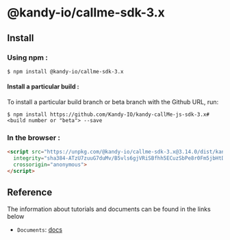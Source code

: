 # @kandy-io/callme-sdk-3.x

## Install

### Using npm :

`$ npm install @kandy-io/callme-sdk-3.x`

#### Install a particular build :

To install a particular build branch or beta branch with the Github URL, run:

`$ npm install https://github.com/Kandy-IO/kandy-callMe-js-sdk-3.x#<build number or "beta"> --save`

### In the browser :
```html
<script src="https://unpkg.com/@kandy-io/callme-sdk-3.x@3.14.0/dist/kandy.js"
  integrity="sha384-ATzU7zuuG7duMv/B5vls6gjVRiSBfhh5ECuzSbPe8r0Fm5jbHtDeHdw9NAgYEL6a"
  crossorigin="anonymous">
</script>
```
## Reference

The information about tutorials and documents can be found in the links below

* `Documents`: [docs](https://kandy-io.github.io/kandy-callMe-js-sdk-3.x/docs)


